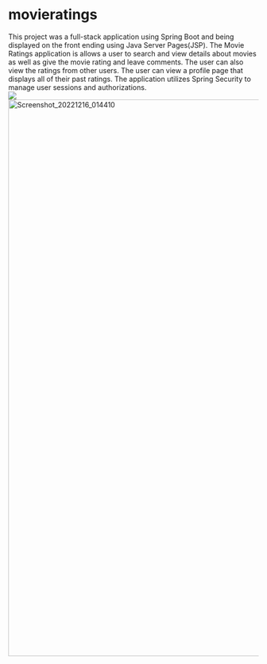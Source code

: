 # movieratings
This project was a full-stack application using Spring Boot and being displayed on the front ending using Java Server Pages(JSP).  The Movie Ratings application is allows a user to search and view details about movies as well as give the movie rating and leave comments.  The user can also view the ratings from other users. The user can view a profile page that displays all of their past ratings.  The application utilizes Spring Security to manage user sessions and authorizations.  
<img src= "\Users\smith\OneDrive\Pictures\Screenshots\Screenshot_20221216_014410.png">
<img width="1120" alt="Screenshot_20221216_014410" src="https://user-images.githubusercontent.com/87961223/208040710-d0c8855c-a79d-4ba6-accb-91a145dde423.png">
